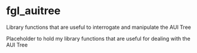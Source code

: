 # fgl_auitree
Library functions that are useful to interrogate and manipulate the AUI Tree

Placeholder to hold my library functions that are useful for dealing with the AUI Tree

